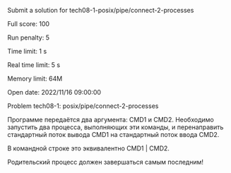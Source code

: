 Submit a solution for tech08-1-posix/pipe/connect-2-processes

Full score:	100

Run penalty:	5

Time limit:	1 s

Real time limit:	5 s

Memory limit:	64M

Open date:	2022/11/16 09:00:00

Problem tech08-1: posix/pipe/connect-2-processes

Программе передаётся два аргумента: CMD1 и CMD2. Необходимо запустить два процесса, выполняющих эти команды, и перенаправить стандартный поток вывода CMD1 на стандартный поток ввода CMD2.

В командной строке это эквивалентно CMD1 | CMD2.

Родительский процесс должен завершаться самым последним!